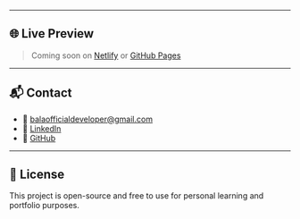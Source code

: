 
---

## 🌐 Live Preview

> Coming soon on [Netlify](https://netlify.com) or [GitHub Pages](https://pages.github.com)

---

## 📬 Contact

- 📧 balaofficialdeveloper@gmail.com  
- 🔗 [LinkedIn](https://www.linkedin.com/in/bala-anandan-856bb9371)  
- 🐙 [GitHub](https://github.com/Bala-0611)

---

## 📄 License

This project is open-source and free to use for personal learning and portfolio purposes.
